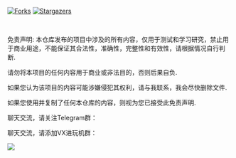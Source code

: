 <!-- PROJECT SHIELDS -->

[![Forks][forks-shield]][forks-url]
[![Stargazers][stars-shield]][stars-url]

<!-- PROJECT LOGO -->
<br />

免责声明: 本仓库发布的项目中涉及的所有内容，仅用于测试和学习研究，禁止用于商业用途，不能保证其合法性，准确性，完整性和有效性，请根据情况自行判断.

请勿将本项目的任何内容用于商业或非法目的，否则后果自负.

如果您认为该项目的内容可能涉嫌侵犯其权利，请与我联系，我会尽快删除文件.

如果您使用并复制了任何本仓库的内容，则视为您已接受此免责声明.

聊天交流，请关注Telegram群：

聊天交流，请添加VX进玩机群：


![](http://profile-counter.glitch.me/evilbutcher/count.svg)

<!-- links -->
[your-project-path]:Qi-Ting-Zhang/repo
[forks-shield]: https://img.shields.io/github/forks/Qi-Ting-Zhang/repo.svg?style=flat-square
[forks-url]: https://github.com/Qi-Ting-Zhang/repo/network/members
[stars-shield]: https://img.shields.io/github/stars/Qi-Ting-Zhang/repo.svg?style=flat-square
[stars-url]: https://github.com/Qi-Ting-Zhang/repo/stargazers
